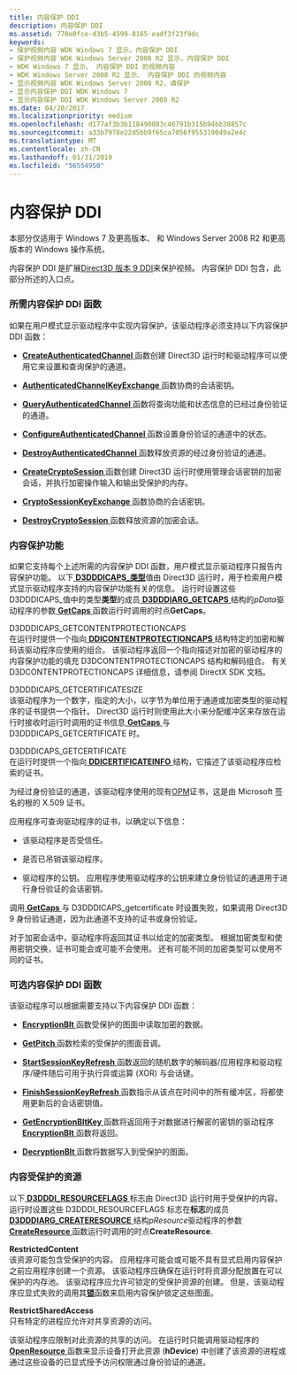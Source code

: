 ```yaml
---
title: 内容保护 DDI
description: 内容保护 DDI
ms.assetid: 770e0fce-d3b5-4599-8165-eadf3f23f9dc
keywords:
- 保护视频内容 WDK Windows 7 显示，内容保护 DDI
- 保护视频内容 WDK Windows Server 2008 R2 显示，内容保护 DDI
- WDK Windows 7 显示、 内容保护 DDI 的视频内容
- WDK Windows Server 2008 R2 显示、 内容保护 DDI 的视频内容
- 显示视频内容 WDK Windows Server 2008 R2，请保护
- 显示内容保护 DDI WDK Windows 7
- 显示内容保护 DDI WDK Windows Server 2008 R2
ms.date: 04/20/2017
ms.localizationpriority: medium
ms.openlocfilehash: d177af3b3b118490083c46791b315b94bb30857c
ms.sourcegitcommit: a33b7978e22d5bb9f65ca7056f955319049a2e4c
ms.translationtype: MT
ms.contentlocale: zh-CN
ms.lasthandoff: 01/31/2019
ms.locfileid: "56554950"
---
```

# <a name="content-protection-ddi"></a>内容保护 DDI


本部分仅适用于 Windows 7 及更高版本、 和 Windows Server 2008 R2 和更高版本的 Windows 操作系统。

内容保护 DDI 是扩展[Direct3D 版本 9 DDI](https://msdn.microsoft.com/library/windows/hardware/ff552927)来保护视频。 内容保护 DDI 包含，此部分所述的入口点。

### <a name="span-idrequiredcontentprotectionddifunctionsspanspan-idrequiredcontentprotectionddifunctionsspanrequired-content-protection-ddi-functions"></a><span id="required_content_protection_ddi_functions"></span><span id="REQUIRED_CONTENT_PROTECTION_DDI_FUNCTIONS"></span>所需内容保护 DDI 函数

如果在用户模式显示驱动程序中实现内容保护，该驱动程序必须支持以下内容保护 DDI 函数：

-   [ **CreateAuthenticatedChannel** ](https://msdn.microsoft.com/library/windows/hardware/ff540591)函数创建 Direct3D 运行时和驱动程序可以使用它来设置和查询保护的通道。

-   [ **AuthenticatedChannelKeyExchange** ](https://msdn.microsoft.com/library/windows/hardware/ff538241)函数协商的会话密钥。

-   [ **QueryAuthenticatedChannel** ](https://msdn.microsoft.com/library/windows/hardware/ff569213)函数将查询功能和状态信息的已经过身份验证的通道。

-   [ **ConfigureAuthenticatedChannel** ](https://msdn.microsoft.com/library/windows/hardware/ff539572)函数设置身份验证的通道中的状态。

-   [ **DestroyAuthenticatedChannel** ](https://msdn.microsoft.com/library/windows/hardware/ff552741)函数释放资源的经过身份验证的通道。

-   [ **CreateCryptoSession** ](https://msdn.microsoft.com/library/windows/hardware/ff540609)函数创建 Direct3D 运行时使用管理会话密钥的加密会话，并执行加密操作输入和输出受保护的内存。

-   [ **CryptoSessionKeyExchange** ](https://msdn.microsoft.com/library/windows/hardware/ff540791)函数协商的会话密钥。

-   [ **DestroyCryptoSession** ](https://msdn.microsoft.com/library/windows/hardware/ff552752)函数释放资源的加密会话。

### <a name="span-idcontentprotectioncapabilitiesspanspan-idcontentprotectioncapabilitiesspancontent-protection-capabilities"></a><span id="content_protection_capabilities"></span><span id="CONTENT_PROTECTION_CAPABILITIES"></span>内容保护功能

如果它支持每个上述所需的内容保护 DDI 函数，用户模式显示驱动程序只报告内容保护功能。 以下[ **D3DDDICAPS\_类型**](https://msdn.microsoft.com/library/windows/hardware/ff544132)值由 Direct3D 运行时，用于检索用户模式显示驱动程序支持的内容保护功能有关的信息。 运行时设置这些 D3DDDICAPS\_值中的类型**类型**的成员[ **D3DDDIARG\_GETCAPS** ](https://msdn.microsoft.com/library/windows/hardware/ff543148)结构的*pData*驱动程序的参数[ **GetCaps** ](https://msdn.microsoft.com/library/windows/hardware/ff566762)函数运行时调用的时点**GetCaps**。

<span id="D3DDDICAPS_GETCONTENTPROTECTIONCAPS"></span><span id="d3dddicaps_getcontentprotectioncaps"></span>D3DDDICAPS\_GETCONTENTPROTECTIONCAPS  
在运行时提供一个指向[ **DDICONTENTPROTECTIONCAPS** ](https://msdn.microsoft.com/library/windows/hardware/ff549568)结构特定的加密和解码该驱动程序应使用的组合。 该驱动程序返回一个指向描述对加密的驱动程序的内容保护功能的填充 D3DCONTENTPROTECTIONCAPS 结构和解码组合。 有关 D3DCONTENTPROTECTIONCAPS 详细信息，请参阅 DirectX SDK 文档。

<span id="D3DDDICAPS_GETCERTIFICATESIZE"></span><span id="d3dddicaps_getcertificatesize"></span>D3DDDICAPS\_GETCERTIFICATESIZE  
该驱动程序为一个数字，指定的大小，以字节为单位用于通道或加密类型的驱动程序的证书提供一个指针。 Direct3D 运行时则使用此大小来分配缓冲区来存放在运行时接收时运行时调用的证书信息[ **GetCaps** ](https://msdn.microsoft.com/library/windows/hardware/ff566762)与 D3DDDICAPS\_GETCERTIFICATE 时。

<span id="D3DDDICAPS_GETCERTIFICATE"></span><span id="d3dddicaps_getcertificate"></span>D3DDDICAPS\_GETCERTIFICATE  
在运行时提供一个指向[ **DDICERTIFICATEINFO** ](https://msdn.microsoft.com/library/windows/hardware/ff549552)结构，它描述了该驱动程序应检索的证书。

为经过身份验证的通道，该驱动程序使用的现有[OPM](opm-features.md)证书，这是由 Microsoft 签名的根的 X.509 证书。

应用程序可查询驱动程序的证书，以确定以下信息：

-   该驱动程序是否受信任。

-   是否已吊销该驱动程序。

-   驱动程序的公钥。 应用程序使用驱动程序的公钥来建立身份验证的通道用于进行身份验证的会话密钥。

调用[ **GetCaps** ](https://msdn.microsoft.com/library/windows/hardware/ff566762)与 D3DDDICAPS\_getcertificate 时设置失败，如果调用 Direct3D 9 身份验证通道，因为此通道不支持的证书或身份验证。

对于加密会话中，驱动程序将返回其证书以给定的加密类型。 根据加密类型和使用密钥交换，证书可能会或可能不会使用。 还有可能不同的加密类型可以使用不同的证书。

### <a name="span-idoptionalcontentprotectionddifunctionsspanspan-idoptionalcontentprotectionddifunctionsspanoptional-content-protection-ddi-functions"></a><span id="optional_content_protection_ddi_functions"></span><span id="OPTIONAL_CONTENT_PROTECTION_DDI_FUNCTIONS"></span>可选内容保护 DDI 函数

该驱动程序可以根据需要支持以下内容保护 DDI 函数：

-   [ **EncryptionBlt** ](https://msdn.microsoft.com/library/windows/hardware/ff564153)函数受保护的图面中读取加密的数据。

-   [ **GetPitch** ](https://msdn.microsoft.com/library/windows/hardware/ff566799)函数检索的受保护的图面音调。

-   [ **StartSessionKeyRefresh** ](https://msdn.microsoft.com/library/windows/hardware/ff569729)函数返回的随机数字的解码器/应用程序和驱动程序/硬件随后可用于执行异或运算 (XOR) 与会话键。

-   [ **FinishSessionKeyRefresh** ](https://msdn.microsoft.com/library/windows/hardware/ff565671)函数指示从该点在时间中的所有缓冲区，将都使用更新后的会话密钥值。

-   [ **GetEncryptionBltKey** ](https://msdn.microsoft.com/library/windows/hardware/ff566787)函数将返回用于对数据进行解密的密钥的驱动程序[ **EncryptionBlt** ](https://msdn.microsoft.com/library/windows/hardware/ff564153)函数将返回。

-   [ **DecryptionBlt** ](https://msdn.microsoft.com/library/windows/hardware/ff551823)函数将数据写入到受保护的图面。

### <a name="span-idcontentprotectedresourcesspanspan-idcontentprotectedresourcesspan-content-protected-resources"></a><span id="content_protected_resources"></span><span id="CONTENT_PROTECTED_RESOURCES"></span> 内容受保护的资源

以下[ **D3DDDI\_RESOURCEFLAGS** ](https://msdn.microsoft.com/library/windows/hardware/ff544644)标志由 Direct3D 运行时用于受保护的内容。 运行时设置这些 D3DDDI\_RESOURCEFLAGS 标志在**标志**的成员[ **D3DDDIARG\_CREATERESOURCE** ](https://msdn.microsoft.com/library/windows/hardware/ff542963)结构*pResource*驱动程序的参数[ **CreateResource** ](https://msdn.microsoft.com/library/windows/hardware/ff540688)函数运行时调用的时点**CreateResource**.

<span id="RestrictedContent"></span><span id="restrictedcontent"></span><span id="RESTRICTEDCONTENT"></span>**RestrictedContent**  
该资源可能包含受保护的内容。 应用程序可能会或可能不具有显式启用内容保护之前应用程序创建一个资源。 该驱动程序应确保在运行时将资源分配放置在可以保护的内存池。 该驱动程序应允许可锁定的受保护资源的创建。 但是，该驱动程序应显式失败的调用其[**锁**](https://msdn.microsoft.com/library/windows/hardware/ff568213)函数来启用内容保护锁定这些图面。

<span id="RestrictSharedAccess"></span><span id="restrictsharedaccess"></span><span id="RESTRICTSHAREDACCESS"></span>**RestrictSharedAccess**  
只有特定的进程应允许对共享资源的访问。

该驱动程序应限制对此资源的共享的访问。 在运行时只能调用驱动程序的[ **OpenResource** ](https://msdn.microsoft.com/library/windows/hardware/ff568611)函数来显示设备打开此资源 (**hDevice**) 中创建了该资源的进程或通过这些设备的已显式授予访问权限通过身份验证的通道。

 

 





